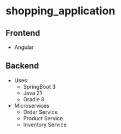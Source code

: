# shopping_application

## Frontend
-  Angular

## Backend
- Uses:
  - SpringBoot 3
  - Java 21
  - Gradle 8
- Microservices
  - Order Service
  - Product Service
  - Inventory Service 
